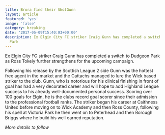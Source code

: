 ```yaml
---
title: Brora find their ShotGunn
layout: article
featured: 'yes'
image: 'false'
category: breaking
date: '2017-06-09T15:40:03+00:00'
description: Ex Elgin City FC striker Craig Gunn has completed a switch to Dudgeon
  Park
---
```



Ex Elgin City FC striker Craig Gunn has completed a switch to Dudgeon Park as Ross Tokely further strengthens for the upcoming campaign.

Following his release by the Scottish League 2 side Gunn was the hottest free agent in the market and the Cattachs managed to lure the Wick based striker to the club. Gunn, who is notorious for his clinical finishing in front of goal has had a very decorated career and will hope to add Highland League success to his already well-documented personal success. Scoring over 100 goals for Elgin, he is the clubs record goal scorer since their admission to the professional football ranks. The striker began his career at Caithness United before moving on to Wick Academy and then Ross County, following his spell at Victoria Park he then went on to Peterhead and then Borough Briggs where he build his well earned reputation.

*More details to follow*